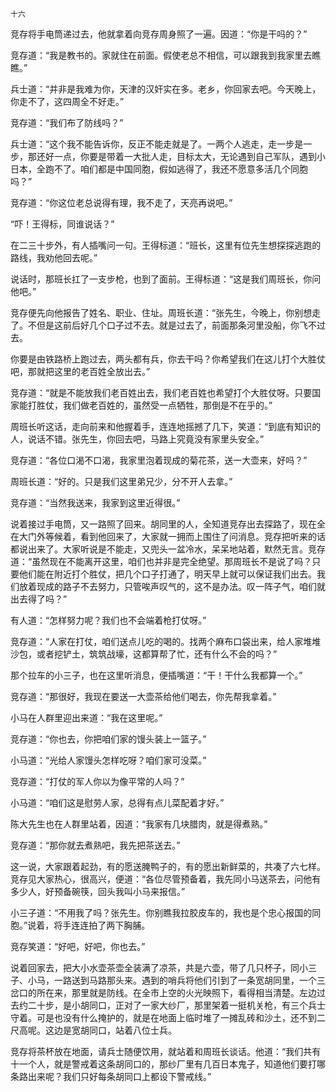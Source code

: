     十六 

   竞存将手电筒递过去，他就拿着向竞存周身照了一遍。因道：“你是干吗的？”

   竞存道：“我是教书的。家就住在前面。假使老总不相信，可以跟我到我家里去瞧瞧。”

   兵士道：“并非是我难为你，天津的汉奸实在多。老乡，你回家去吧。今天晚上，你走不了，这四周全不好走。”

   竞存道：“我们布了防线吗？”

   兵士道：“这个我不能告诉你，反正不能走就是了。一两个人逃走，走一步是一步，那还好一点，你要是带着一大批人走，目标太大，无论遇到自己军队，遇到小日本，全跑不了。咱们都是中国同胞，假如逃得了，我还不愿意多活几个同胞吗？”

   竞存道：“你这位老总说得有理，我不走了，天亮再说吧。”

   “吓！王得标，同谁说话？”

   在二三十步外，有人插嘴问一句。王得标道：“班长，这里有位先生想探探逃跑的路线，我劝他回去呢。”

   说话时，那班长扛了一支步枪，也到了面前。王得标道：“这是我们周班长，你问他吧。”

   竞存便先向他报告了姓名、职业、住址。周班长道：“张先生，今晚上，你别想走了。不但是这前后好几个口子过不去。就是过去了，前面那条河里没船，你飞不过去。

   你要是由铁路桥上跑过去，两头都有兵，你去干吗？你希望我们在这儿打个大胜仗吧，那就把这里的老百姓全放出去。”

   竞存道：“就是不能放我们老百姓出去，我们老百姓也希望打个大胜仗呀。只要国家能打胜仗，我们做老百姓的，虽然受一点牺牲，那倒是不在乎的。”

   周班长听这话，走向前来和他握着手，连连地摇撼了几下，笑道：“到底有知识的人，说话不错。张先生，你回去吧，马路上究竟没有家里头安全。”

   竞存道：“各位口渴不口渴，我家里泡着现成的菊花茶，送一大壶来，好吗？”

   周班长道：“好的。只是我们这里弟兄少，分不开人去拿。”

   竞存道：“当然我送来，我家到这里近得很。”

   说着接过手电筒，又一路照了回来。胡同里的人，全知道竞存出去探路了，现在全在大门外等候着，看到他回来了，大家就一拥而上围住了问消息。竞存把听来的话都说出来了。大家听说是不能走，又兜头一盆冷水，呆呆地站着，默然无言。竞存道：“虽然现在不能离开这里，咱们也并非是完全绝望。那周班长不是说了吗？只要他们能在附近打个胜仗，把几个口子打通了，明天早上就可以保证我们出去。我们放着现成的路子不去努力，只管唉声叹气的，这不是办法。叹一阵子气，咱们就出去得了吗？”

   有人道：“怎样努力呢？我们也不会端着枪打仗呀。”

   竞存道：“人家在打仗，咱们送点儿吃的喝的。找两个麻布口袋出来，给人家堆堆沙包，或者挖铲土，筑筑战壕，这都算帮了忙，还有什么不会的吗？”

   那个拉车的小三子，也在这里听消息，便插嘴道：“干！干什么我都算一个。”

   竞存道：“那很好，我现在要送一大壶茶给他们喝去，你先帮我拿着。”

   小马在人群里迎出来道：“我在这里呢。”

   竞存道：“你也去，你把咱们家的馒头装上一篮子。”

   小马道：“光给人家馒头怎样吃呀？咱们家可没菜。”

   竞存道：“打仗的军人你以为像平常的人吗？”

   小马道：“咱们这是慰劳人家，总得有点儿菜配着才好。”

   陈大先生也在人群里站着，因道：“我家有几块腊肉，就是得煮熟。”

   竞存道：“那你就去煮熟吧，我先把茶送去。”

   这一说，大家跟着起劲，有的愿送腌鸭子的，有的愿出新鲜菜的，共凑了六七样。竞存见大家热心，很高兴，便道：“各位尽管预备着，我先同小马送茶去，问他有多少人，好预备碗筷，回头我叫小马来报信。”

   小三子道：“不用我了吗？张先生。你别瞧我拉胶皮车的，我也是个忠心报国的同胞。”说着，将手连连拍了两下胸脯。

   竞存笑道：“好吧，好吧，你也去。”

   说着回家去，把大小水壶茶壶全装满了凉茶，共是六壶，带了几只杯子，同小三子、小马，一路送到马路那头来。遇到的哨兵将他们引到了一条宽胡同里，一个三岔口的所在来，那里就是防线。在全市上空的火光映照下，看得相当清楚。左边过去约二十步，是小胡同口，正对了一家大纱厂，那里架着一挺机关枪，有三个兵士守着。可是也没有什么掩护的，就是在地面上临时堆了一摊乱砖和沙土，还不到二尺高呢。这边是宽胡同口，站着八位士兵。

   竞存将茶杯放在地面，请兵士随便饮用，就站着和周班长谈话。他道：“我们共有十一个人，就是警戒着这条胡同口的，那纱厂里有几百日本鬼子，知道他们要打哪条路出来呢？我们只好每条胡同口上都设下警戒线。”

